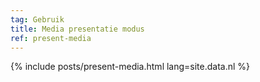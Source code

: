 ```yaml
---
tag: Gebruik
title: Media presentatie modus
ref: present-media
---
```


{% include posts/present-media.html lang=site.data.nl %}
